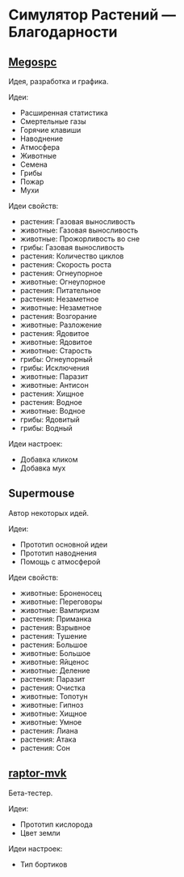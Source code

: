 # Симулятор Растений — Благодарности

## [Megospc](https://github.com/Megospc)
Идея, разработка и графика.

Идеи:
- Расширенная статистика
- Смертельные газы
- Горячие клавиши
- Наводнение
- Атмосфера
- Животные
- Семена
- Грибы
- Пожар
- Мухи

Идеи свойств:
- растения: Газовая выносливость
- животные: Газовая выносливость
- животные: Прожорливость во сне
- грибы: Газовая выносливость
- растения: Количество циклов
- растения: Скорость роста
- растения: Огнеупорное
- животные: Огнеупорное
- растения: Питательное
- растения: Незаметное
- животные: Незаметное
- растения: Возгорание
- животные: Разложение
- растения: Ядовитое
- животные: Ядовитое
- животные: Старость
- грибы: Огнеупорный
- грибы: Исключения
- животные: Паразит
- животные: Антисон
- растения: Хищное
- растения: Водное
- животные: Водное
- грибы: Ядовитый
- грибы: Водный

Идеи настроек:
- Добавка кликом
- Добавка мух

## Supermouse
Автор некоторых идей.

Идеи:
- Прототип основной идеи
- Прототип наводнения
- Помощь с атмосферой

Идеи свойств:
- животные: Броненосец
- животные: Переговоры
- животные: Вампиризм
- растения: Приманка
- растения: Взрывное
- растения: Тушение
- растения: Большое
- животные: Большое
- животные: Яйценос
- животные: Деление
- растения: Паразит
- растения: Очистка
- животные: Топотун
- животные: Гипноз
- животные: Хищное
- животные: Умное
- растения: Лиана
- растения: Атака
- растения: Сон

## [raptor-mvk](https://github.com/raptor-mvk)
Бета-тестер.

Идеи:
- Прототип кислорода
- Цвет земли

Идеи настроек:
- Тип бортиков
